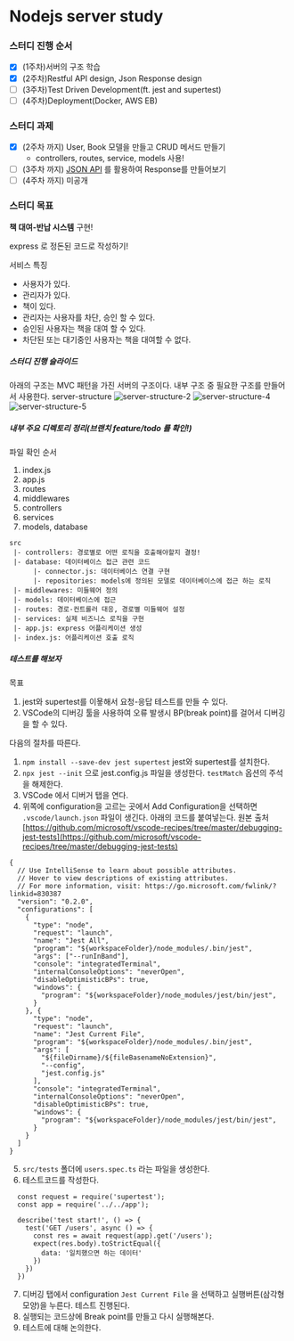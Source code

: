 # Nodejs server study

### 스터디 진행 순서

- [x] (1주차)서버의 구조 학습
- [x] (2주차)Restful API design, Json Response design
- [ ] (3주차)Test Driven Development(ft. jest and supertest) 
- [ ] (4주차)Deployment(Docker, AWS EB)

### 스터디 과제

- [x] (2주차 까지) User, Book 모델을 만들고 CRUD 메서드 만들기
  - controllers, routes, service, models 사용!
- [ ] (3주차 까지) [JSON API](https://jsonapi.org/) 를 활용하여 Response를 만들어보기
- [ ] (4주차 까지) 미공개

### 스터디 목표

**책 대여-반납 시스템** 구현!

express 로 정돈된 코드로 작성하기!

서비스 특징
- 사용자가 있다.
- 관리자가 있다.
- 책이 있다.
- 관리자는 사용자를 차단, 승인 할 수 있다.
- 승인된 사용자는 책을 대여 할 수 있다.
- 차단된 또는 대기중인 사용자는 책을 대여할 수 없다.


##### 스터디 진행 슬라이드
아래의 구조는 MVC 패턴을 가진 서버의 구조이다. 내부 구조 중 필요한 구조를 만들어서 사용한다.
server-structure
![server-structure-2](./assets/server-structure/2.jpeg)
![server-structure-4](./assets/server-structure/4.jpeg)
![server-structure-5](./assets/server-structure/5.jpeg)
  

##### 내부 주요 디렉토리 정리(브랜치 feature/todo 를 확인!)

파일 확인 순서
1. index.js
2. app.js
3. routes
4. middlewares
5. controllers
6. services
7. models, database

```
src
 |- controllers: 경로별로 어떤 로직을 호출해야할지 결정!
 |- database: 데이터베이스 접근 관련 코드
      |- connector.js: 데이터베이스 연결 구현
      |- repositories: models에 정의된 모델로 데이터베이스에 접근 하는 로직
 |- middlewares: 미들웨어 정의
 |- models: 데이터베이스에 접근
 |- routes: 경로-컨트롤러 대응, 경로별 미들웨어 설정
 |- services: 실제 비즈니스 로직을 구현
 |- app.js: express 어플리케이션 생성
 |- index.js: 어플리케이션 호출 로직

```


##### 테스트를 해보자

목표
1. jest와 supertest를 이욯해서 요청-응답 테스트를 만들 수 있다.
2. VSCode의 디버깅 툴을 사용하여 오류 발생시 BP(break point)를 걸어서 디버깅을 할 수 있다.

다음의 절차를 따른다.

1. `npm install --save-dev jest supertest` jest와 supertest를 설치한다.
2. `npx jest --init` 으로 jest.config.js 파일을 생성한다. `testMatch` 옵션의 주석을 해제한다.
3. VSCode 에서 디버거 탭을 연다.
4. 위쪽에 configuration을 고르는 곳에서 Add Configuration을 선택하면 `.vscode/launch.json` 파일이 생긴다. 아래의 코드를 붙여넣는다. 원본 출처 [https://github.com/microsoft/vscode-recipes/tree/master/debugging-jest-tests](https://github.com/microsoft/vscode-recipes/tree/master/debugging-jest-tests)
  ```
  {
    // Use IntelliSense to learn about possible attributes.
    // Hover to view descriptions of existing attributes.
    // For more information, visit: https://go.microsoft.com/fwlink/?linkid=830387
    "version": "0.2.0",
    "configurations": [
      {
        "type": "node",
        "request": "launch",
        "name": "Jest All",
        "program": "${workspaceFolder}/node_modules/.bin/jest",
        "args": ["--runInBand"],
        "console": "integratedTerminal",
        "internalConsoleOptions": "neverOpen",
        "disableOptimisticBPs": true,
        "windows": {
          "program": "${workspaceFolder}/node_modules/jest/bin/jest",
        }
      }, {
        "type": "node",
        "request": "launch",
        "name": "Jest Current File",
        "program": "${workspaceFolder}/node_modules/.bin/jest",
        "args": [
          "${fileDirname}/${fileBasenameNoExtension}",
          "--config",
          "jest.config.js"
        ],
        "console": "integratedTerminal",
        "internalConsoleOptions": "neverOpen",
        "disableOptimisticBPs": true,
        "windows": {
          "program": "${workspaceFolder}/node_modules/jest/bin/jest",
        }
      }
    ]
  }
  ```

5. `src/tests` 폴더에 `users.spec.ts` 라는 파일을 생성한다.
6. 테스트코드를 작성한다.
  ```
    const request = require('supertest');
    const app = require('../../app');

    describe('test start!', () => {
      test('GET /users', async () => {
        const res = await request(app).get('/users');
        expect(res.body).toStrictEqual({
          data: '일치했으면 하는 데이터'
        })
      })
    })
  ```

7. 디버깅 탭에서 configuration `Jest Current File` 을 선택하고 실행버튼(삼각형 모양)을 누른다. 테스트 진행된다.
8. 실행되는 코드상에 Break point를 만들고 다시 실행해본다.
9. 테스트에 대해 논의한다.
